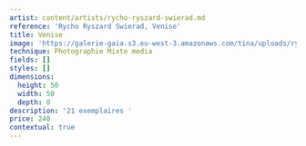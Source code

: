 ```yaml
---
artist: content/artists/rycho-ryszard-swierad.md
reference: 'Rycho Ryszard Swierad, Venise'
title: Venise
image: 'https://galerie-gaia.s3.eu-west-3.amazonaws.com/tina/uploads/rycho-ryszard-swierad/galerie gaia-rycho-venise-50X50 21ex.png'
technique: Photographie Mixte media
fields: []
styles: []
dimensions:
  height: 50
  width: 50
  depth: 0
description: '21 exemplaires '
price: 240
contextual: true
---
```


